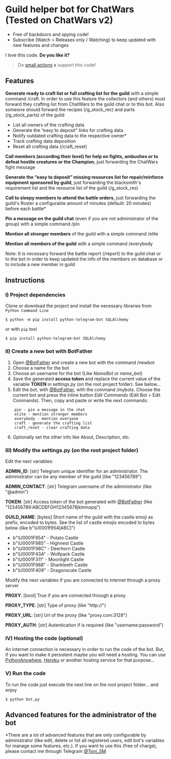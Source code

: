 # Guild helper bot for ChatWars (Tested on ChatWars v2)

* Free of backdoors and spying code!
* Subscribe (Watch > Releases only / Watching) to keep updated with new features and changes

I love this code. **Do you like it?**
> Do [small actions](https://secure.xsolla.com/paystation2/?access_token=b1ogMalfXDjI7YGg3IYC41fvfDSC99Gx) **x** support this code!

## Features

**Generate ready to craft list or full crafting list for the guild** with a simple command /craft. In order to use this feature the collectors (and others) must forward they crafting list from ChatWars to the guild chat or to this bot. Also someone should forward the recipes  (/g_stock_rec) and parts (/g_stock_parts) of the guild

* List all owners of the crafting data
* Generate the “easy to deposit” links for crafting data 
* Notify outdated crafting data to the respective owner\*
* Track crafting data deposition 
* Reset all crafting data (/craft_reset)

**Call members (according their level) for help on fights, ambushes or to defeat hostile creatures or the Champion**, just forwarding the ChatWars fight message

**Generate the “easy to deposit” missing resources list for repair/reinforce equipment sponsored by guild**, just forwarding the blacksmith's requirement list and the resource list of the guild (/g_stock_res)

**Call to sleepy members to attend the battle orders**, just forwarding the guild's Roster a configurable amount of minutes (default: 20 minutes) before each battle\*

**Pin a message on the guild chat** (even if you are not administrator of the group) with a simple command /pin

**Mention all stronger members** of the guild with a simple command /elite 

**Mention all members of the guild** with a simple command /everybody

Note: It is necessary forward the battle report (/report) to the guild chat or to the bot in order to keep updated  the info of the members on database or to include a new member in guild



## Instructions

### I) Project dependencies
Clone or download the project and install the necessary libraries from `Python Command Line` 

```
$ python -m pip install python-telegram-bot SQLAlchemy
```

or with `pip` tool
```
$ pip install python-telegram-bot SQLAlchemy
```

### II) Create a new bot with BotFather

1. Open [@BotFather](https://telegram.me/BotFather) and create a new bot with the command /newbot
2. Choose a name for the bot
3. Choose an username for the bot (Like *NameBot* or *name_bot*) 
4. Save the generated **access token** and replace the current value of the variable **TOKEN** in settings.py (on the root project folder). See below...
5. Edit the bot, with [@BotFather](https://telegram.me/BotFather), with the command /mybots. Choose the current bot and press the inline button *Edit Commands* (Edit Bot > Edit Commands). Then, copy and paste or write the next commands:
```
    pin - pin a message in the chat
    elite - mention stronger members
    everybody - mention everyone
    craft - generate the crafting list
    craft_reset - clear crafting data
```
6. Optionally set the other info like About, Description, etc.

###  III) Modify the settings.py (on the root project folder)

Edit the next variables:

**ADMIN_ID**: [str] Telegram unique identifier for an administrator. The administrator can be any member of the guild (like "123456789")

**ADMIN_CONTACT**: [str] Telegram username of the administrator (like "@admin")

**TOKEN**: [str] Access token of the bot generated with [@BotFather](https://telegram.me/BotFather) (like "123456789:ABCDEFGH12345678jklmnopq")

**GUILD_NAME**: [bytes] Short name of the guild with the castle emoji as prefix, encoded to bytes. See the list of castle emojis encoded to bytes below (like b"\\U0001f954[ABC]")

* b"\\U0001F954" - Potato Castle
* b"\\U0001F985" - Highnest Castle
* b"\\U0001F98C" - Deerhorn Castle
* b"\\U0001F43A" - Wolfpack Castle
* b"\\U0001F311" - Moonlight Castle
* b"\\U0001F988" - Sharkteeth Castle
* b"\\U0001F409" - Dragonscale Castle

Modify the next variables if you are connected to internet through a proxy server

**PROXY**: [bool] True if you are connected through a proxy

**PROXY_TYPE**: [str] Type of proxy (like "http://")

**PROXY_URL**: [str] Url of the proxy (like "proxy.com:3128")

**PROXY_AUTH**: [str] Autentication if is required (like "username:password")

### IV) Hosting the code (optional)

An internet connection is necessary in order to run the code of the bot. But, if you want to make it persistent maybe you will need a hosting. You can use [PythonAnywhere](https://www.pythonanywhere.com), [Heroku](https://www.heroku.com/) or another hosting service for that purpose...

### V) Run the code

To run the code just execute the next line on the root project folder... and enjoy

```
$ python bot.py
```

## Advanced features for the administrator of the bot

\*There are a lot of advanced features that are only configurable by administrator (like edit, delete or list all registered users, edit bot's variables for manage some features, etc.). If you want to use this (free of charge), please contact me through Telegram [@Toni_SM](https://telegram.me/Toni_SM)
